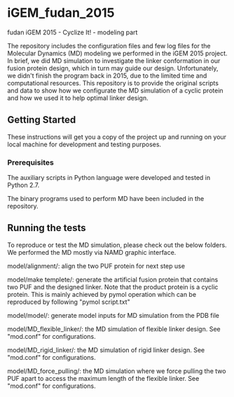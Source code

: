 # iGEM_fudan_2015
fudan iGEM 2015 - Cyclize It! - modeling part 

The repository includes the configuration files and few log files for the Molecular Dynamics (MD) modeling we performed in the iGEM 2015 project. In brief, we did MD simulation to investigate the linker conformation in our fusion protein design, which in turn may guide our design. Unfortunately, we didn't finish the program back in 2015, due to the limited time and computational resources. This repository is to provide the original scripts and data to show how we configurate the MD simulation of a cyclic protein and how we used it to help optimal linker design.


## Getting Started

These instructions will get you a copy of the project up and running on your local machine for development and testing purposes.

### Prerequisites

The auxiliary scripts in Python language were developed and tested in Python 2.7. 

The binary programs used to perform MD have been included in the repository.


## Running the tests

To reproduce or test the MD simulation, please check out the below folders. We performed the MD mostly via NAMD graphic interface.

model/alignment/: align the two PUF protein for next step use

model/make templete/: generate the artificial fusion protein that contains two PUF and the designed linker. Note that the product protein is a cyclic protein. This is mainly achieved by pymol operation which can be reproduced by following "pymol script.txt"

model/model/: generate model inputs for MD simulation from the PDB file

model/MD_flexible_linker/: the MD simulation of flexible linker design. See "mod.conf" for configurations. 

model/MD_rigid_linker/: the MD simulation of rigid linker design. See "mod.conf" for configurations. 

model/MD_force_pulling/: the MD simulation where we force pulling the two PUF apart to access the maximum length of the flexible linker. See "mod.conf" for configurations. 


